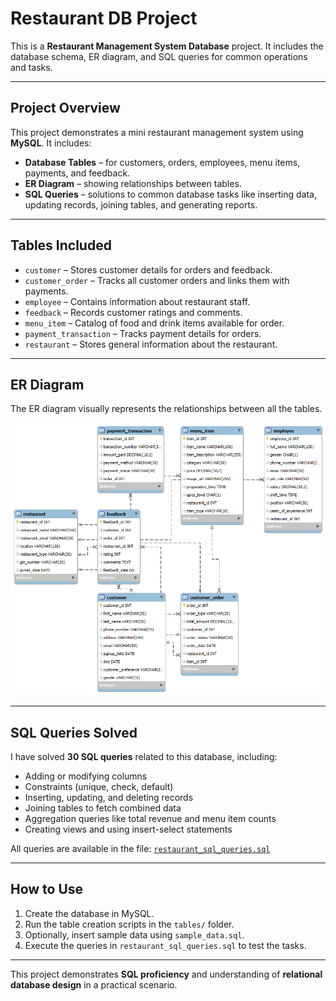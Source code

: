 # Restaurant DB Project

This is a **Restaurant Management System Database** project. It includes the database schema, ER diagram, and SQL queries for common operations and tasks.  

---

## Project Overview

This project demonstrates a mini restaurant management system using **MySQL**. It includes:

- **Database Tables** – for customers, orders, employees, menu items, payments, and feedback.
- **ER Diagram** – showing relationships between tables.
- **SQL Queries** – solutions to common database tasks like inserting data, updating records, joining tables, and generating reports.

---

## Tables Included

- `customer` – Stores customer details for orders and feedback.  
- `customer_order` – Tracks all customer orders and links them with payments.  
- `employee` – Contains information about restaurant staff.  
- `feedback` – Records customer ratings and comments.  
- `menu_item` – Catalog of food and drink items available for order.  
- `payment_transaction` – Tracks payment details for orders.  
- `restaurant` – Stores general information about the restaurant.  

---

## ER Diagram

The ER diagram visually represents the relationships between all the tables.  

![ER Diagram](ER_Diagram.png)

---

## SQL Queries Solved

I have solved **30 SQL queries** related to this database, including:

- Adding or modifying columns
- Constraints (unique, check, default)
- Inserting, updating, and deleting records
- Joining tables to fetch combined data
- Aggregation queries like total revenue and menu item counts
- Creating views and using insert-select statements

All queries are available in the file: [`restaurant_sql_queries.sql`](restaurant_sql_queries.sql)

---

## How to Use

1. Create the database in MySQL.  
2. Run the table creation scripts in the `tables/` folder.  
3. Optionally, insert sample data using `sample_data.sql`.  
4. Execute the queries in `restaurant_sql_queries.sql` to test the tasks.  

---

This project demonstrates **SQL proficiency** and understanding of **relational database design** in a practical scenario.
